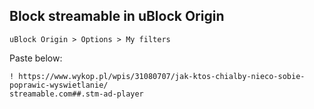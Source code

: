 ## Block streamable in uBlock Origin

`uBlock Origin > Options > My filters`

Paste below:

```
! https://www.wykop.pl/wpis/31080707/jak-ktos-chialby-nieco-sobie-poprawic-wyswietlanie/
streamable.com##.stm-ad-player
```
